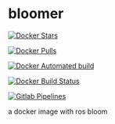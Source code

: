 # bloomer


[![Docker Stars](https://img.shields.io/docker/stars/rubicks/bloomer.svg)][hub]

[![Docker Pulls](https://img.shields.io/docker/pulls/rubicks/bloomer.svg)][hub]

[![Docker Automated build](https://img.shields.io/docker/automated/rubicks/bloomer.svg)][hub]

[![Docker Build Status](https://img.shields.io/docker/build/rubicks/bloomer.svg)][hub]

[![Gitlab Pipelines](https://gitlab.com/realtime-neil/bloomer/badges/master/build.svg)][pipelines]

a docker image with ros bloom

[hub]:https://hub.docker.com/r/rubicks/bloomer
[pipelines]:https://gitlab.com/realtime-neil/bloomer/pipelines
